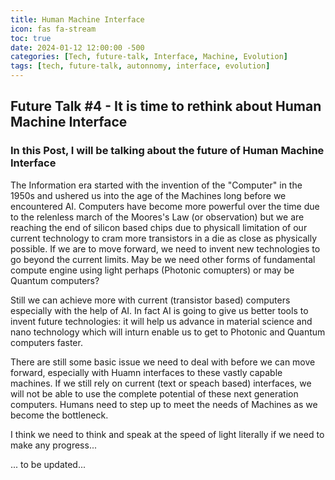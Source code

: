 ```yaml
---
title: Human Machine Interface
icon: fas fa-stream
toc: true
date: 2024-01-12 12:00:00 -500
categories: [Tech, future-talk, Interface, Machine, Evolution]
tags: [tech, future-talk, autonnomy, interface, evolution]
---
```


## Future Talk #4 - It is time to rethink about Human Machine Interface

### In this Post, I will be talking about the future of Human Machine Interface

The Information era started with the invention of the "Computer" in the 1950s and ushered us into the age of the Machines long before we encountered AI. Computers have become more powerful over the time due to the relenless march of the Moores's Law (or observation) but we are reaching the end of silicon based chips due to physicall limitation of our current technology to cram more transistors in a die as close as physically possible. If we are to move forward, we need to invent new technologies to go beyond the current limits. May be we need other forms of fundamental compute engine using light perhaps (Photonic comupters) or may be Quantum computers?

Still we can achieve more with current (transistor based) computers especially with the help of AI. In fact AI is going to give us better tools to invent future technologies: it will help us advance in material science and nano technology which will inturn enable us to get to Photonic and Quantum computers faster.

There are still some basic issue we need to deal with before we can move forward, especially with Huamn interfaces to these vastly capable machines. If we still rely on current (text or speach based) interfaces, we will not be able to use the complete potential of these next generation computers. Humans need to step up to meet the needs of Machines as we become the bottleneck.

I think we need to think and speak at the speed of light literally if we need to make any progress...

... to be updated...
